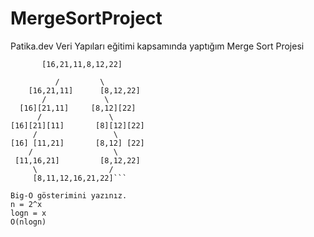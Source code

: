 # MergeSortProject
Patika.dev Veri Yapıları eğitimi kapsamında yaptığım Merge Sort Projesi

```
       [16,21,11,8,12,22] 
          
          /         \
    [16,21,11]      [8,12,22]
       /             \
  [16][21,11]     [8,12][22]
      /               \
[16][21][11]       [8][12][22]   
     /                 \
[16] [11,21]       [8,12] [22]
    /                  \
 [11,16,21]         [8,12,22]
     \                /
     [8,11,12,16,21,22]```

Big-O gösterimini yazınız.
n = 2^x
logn = x
O(nlogn)     


     
